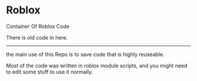 # Roblox
Container Of Roblox Code

There is old code in here.

***
the main use of this Repo is to save code that is highly reuseable.

Most of the code was written in roblox module scripts, and you might need to edit some stuff to use it normally.
